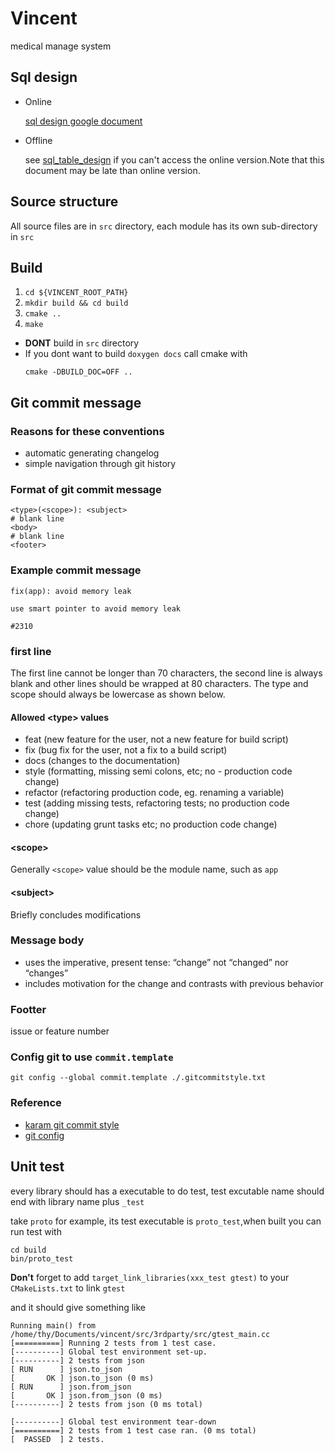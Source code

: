 # Vincent

medical manage system

## Sql design

- Online

    [sql design google document](https://docs.google.com/document/d/1QlFliN9hr0bRWUpu1whWGgTl2qbUMroOrxDV7gtdL20/edit "google document for sql design")

- Offline

    see [sql_table_design](https://htmlpreview.github.io/?https://github.com/advanced-data-processing-company/vincent/blob/master/sql_table_design.html "sql_table_design.html") if you can't access the online version.Note that this document may be late than online version.
## Source structure

All source files are in `src` directory, each module has its own sub-directory in `src`

## Build
 1. `cd ${VINCENT_ROOT_PATH}`
 2. `mkdir build && cd build`
 3. `cmake ..`
 4. `make`

 - **DONT** build in `src` directory
 - If you dont want to build `doxygen docs` call cmake with
    ```
    cmake -DBUILD_DOC=OFF ..
    ```

 ## Git commit message
 ### Reasons for these conventions
  - automatic generating changelog
  - simple navigation through git history

### Format of git commit message
```
<type>(<scope>): <subject>
# blank line
<body>
# blank line
<footer>
```
### Example commit message
```
fix(app): avoid memory leak

use smart pointer to avoid memory leak

#2310
```
### first line
The first line cannot be longer than 70 characters, the second line is always blank and other lines should be wrapped at 80 characters. The type and scope should always be lowercase as shown below.
#### Allowed \<type> values
- feat (new feature for the user, not a new feature for build script)
- fix (bug fix for the user, not a fix to a build script)
- docs (changes to the documentation)
- style (formatting, missing semi colons, etc; no - production code change)
- refactor (refactoring production code, eg. renaming a variable)
- test (adding missing tests, refactoring tests; no production code change)
- chore (updating grunt tasks etc; no production code change)

#### \<scope>

Generally `<scope>` value should be  the module name, such as `app`

#### \<subject>
Briefly concludes modifications

### Message body
- uses the imperative, present tense: “change” not “changed” nor “changes”
- includes motivation for the change and contrasts with previous behavior

### Footter
issue or feature number

### Config git to use `commit.template`
`git config --global commit.template ./.gitcommitstyle.txt`

### Reference
- [karam git commit style](http://karma-runner.github.io/4.0/dev/git-commit-msg.html)
- [git config](https://git-scm.com/book/en/v2/Customizing-Git-Git-Configuration)

## Unit test
every library should has a executable to do test, test excutable name should end with library name plus `_test`

take `proto` for example, its test executable is `proto_test`,when built you can run test with
```
cd build
bin/proto_test
```
**Don't** forget to add `target_link_libraries(xxx_test gtest)` to your `CMakeLists.txt` to link `gtest`

and it should give something like
```
Running main() from /home/thy/Documents/vincent/src/3rdparty/src/gtest_main.cc
[==========] Running 2 tests from 1 test case.
[----------] Global test environment set-up.
[----------] 2 tests from json
[ RUN      ] json.to_json
[       OK ] json.to_json (0 ms)
[ RUN      ] json.from_json
[       OK ] json.from_json (0 ms)
[----------] 2 tests from json (0 ms total)

[----------] Global test environment tear-down
[==========] 2 tests from 1 test case ran. (0 ms total)
[  PASSED  ] 2 tests.
```



